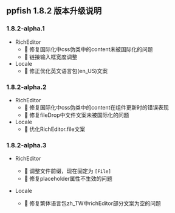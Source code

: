 ## ppfish 1.8.2 版本升级说明

### 1.8.2-alpha.1
- RichEditor
  - 🐛 修复国际化中css伪类中的content未被国际化的问题
  - 🔨 链接输入框宽度调整
- Locale
  - 🔨 修正优化英文语言包(en_US)文案

### 1.8.2-alpha.2
- RichEditor
  - 🐛 修复国际化中css伪类中的content在组件更新时的错误表现
  - 🐛 修复fileDrop中文件文案未被国际化的问题
- Locale
  - 🔨 优化RichEditor.file文案

### 1.8.2-alpha.3
- RichEditor
  - 🔨 调整文件前缀，现在固定为 `[File] `
  - 🐛 修复placeholder属性不生效的问题

- Locale
  - 🐛 修复繁体语言包zh_TW中richEditor部分文案为空的问题
  